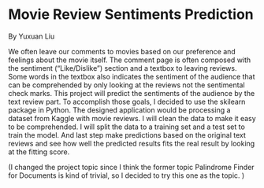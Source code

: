 # Movie Review Sentiments Prediction
By Yuxuan Liu

We often leave our comments to movies based on our preference and feelings about the movie itself. The comment page is often composed with the sentiment (“Like/Dislike”) section and a textbox to leaving reviews. Some words in the textbox also indicates the sentiment of the audience that can be comprehended by only looking at the reviews not the sentimental check marks. This project will predict the sentiments of the audience by the text review part.
To accomplish those goals, I decided to use the skilearn package in Python. The designed application would be processing a dataset from Kaggle with movie reviews. I will clean the data to make it easy to be comprehended. I will split the data to a training set and a test set to train the model. And last step make predictions based on the original text reviews and see how well the predicted results fits the real result by looking at the fitting score. 

(I changed the project topic since I think the former topic Palindrome Finder for Documents is kind of trivial, so I decided to try this one as the topic. )
